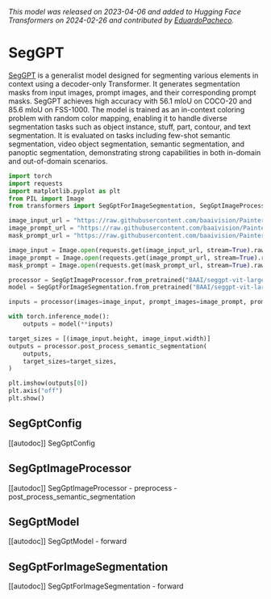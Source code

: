 <!--Copyright 2024 The HuggingFace Team. All rights reserved.

Licensed under the Apache License, Version 2.0 (the "License"); you may not use this file except in compliance with
the License. You may obtain a copy of the License at

http://www.apache.org/licenses/LICENSE-2.0

Unless required by applicable law or agreed to in writing, software distributed under the License is distributed on
an "AS IS" BASIS, WITHOUT WARRANTIES OR CONDITIONS OF ANY KIND, either express or implied. See the License for the
specific language governing permissions and limitations under the License.

⚠️ Note that this file is in Markdown but contain specific syntax for our doc-builder (similar to MDX) that may not be
rendered properly in your Markdown viewer.

-->
*This model was released on 2023-04-06 and added to Hugging Face Transformers on 2024-02-26 and contributed by [EduardoPacheco](https://huggingface.co/EduardoPacheco).*

# SegGPT

[SegGPT](https://huggingface.co/papers/2304.03284) is a generalist model designed for segmenting various elements in context using a decoder-only Transformer. It generates segmentation masks from input images, prompt images, and their corresponding prompt masks. SegGPT achieves high accuracy with 56.1 mIoU on COCO-20 and 85.6 mIoU on FSS-1000. The model is trained as an in-context coloring problem with random color mapping, enabling it to handle diverse segmentation tasks such as object instance, stuff, part, contour, and text segmentation. It is evaluated on tasks including few-shot semantic segmentation, video object segmentation, semantic segmentation, and panoptic segmentation, demonstrating strong capabilities in both in-domain and out-of-domain scenarios.

<hfoptions id="usage">
<hfoption id="SegGptForImageSegmentation">

```py
import torch
import requests
import matplotlib.pyplot as plt
from PIL import Image
from transformers import SegGptForImageSegmentation, SegGptImageProcessor

image_input_url = "https://raw.githubusercontent.com/baaivision/Painter/main/SegGPT/SegGPT_inference/examples/hmbb_2.jpg"
image_prompt_url = "https://raw.githubusercontent.com/baaivision/Painter/main/SegGPT/SegGPT_inference/examples/hmbb_1.jpg"
mask_prompt_url = "https://raw.githubusercontent.com/baaivision/Painter/main/SegGPT/SegGPT_inference/examples/hmbb_1_target.png"

image_input = Image.open(requests.get(image_input_url, stream=True).raw)
image_prompt = Image.open(requests.get(image_prompt_url, stream=True).raw)
mask_prompt = Image.open(requests.get(mask_prompt_url, stream=True).raw).convert("L")

processor = SegGptImageProcessor.from_pretrained("BAAI/seggpt-vit-large")
model = SegGptForImageSegmentation.from_pretrained("BAAI/seggpt-vit-large", dtype="auto")

inputs = processor(images=image_input, prompt_images=image_prompt, prompt_masks=mask_prompt, return_tensors="pt")

with torch.inference_mode():
    outputs = model(**inputs)

target_sizes = [(image_input.height, image_input.width)]
outputs = processor.post_process_semantic_segmentation(
    outputs,
    target_sizes=target_sizes,
)

plt.imshow(outputs[0])
plt.axis("off")
plt.show()
```

</hfoption>
</hfoptions>

## SegGptConfig

[[autodoc]] SegGptConfig

## SegGptImageProcessor

[[autodoc]] SegGptImageProcessor
    - preprocess
    - post_process_semantic_segmentation

## SegGptModel

[[autodoc]] SegGptModel
    - forward

## SegGptForImageSegmentation

[[autodoc]] SegGptForImageSegmentation
    - forward

